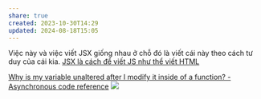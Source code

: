 ```yaml
---
share: true
created: 2023-10-30T14:29
updated: 2024-08-18T15:05
---
```

Việc này và việc viết JSX giống nhau ở chỗ đó là viết cái này theo cách tư duy của cái kia.  [JSX là cách để viết JS như thể viết HTML](../../../../../../Web/Framework/Component,%20render,%20JSX/JSX,%20props/JSX%20l%C3%A0%20c%C3%A1ch%20%C4%91%E1%BB%83%20vi%E1%BA%BFt%20JS%20nh%C6%B0%20th%E1%BB%83%20vi%E1%BA%BFt%20HTML.md)

[Why is my variable unaltered after I modify it inside of a function? - Asynchronous code reference](https://stackoverflow.com/q/23667086/3416774)
![](https://wizardzines.com/images/uploads/async-functions.png) 